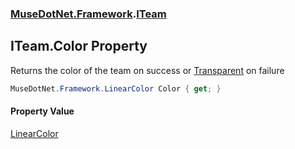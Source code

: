 ### [MuseDotNet.Framework](./MuseDotNet-Framework.md 'MuseDotNet.Framework').[ITeam](./ITeam.md 'MuseDotNet.Framework.ITeam')
## ITeam.Color Property
Returns the color of the team on success or [Transparent](./LinearColor-Transparent.md 'MuseDotNet.Framework.LinearColor.Transparent') on failure  
```csharp
MuseDotNet.Framework.LinearColor Color { get; }
```
#### Property Value
[LinearColor](./LinearColor.md 'MuseDotNet.Framework.LinearColor')  
